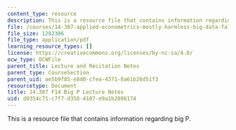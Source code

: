 ```yaml
---
content_type: resource
description: This is a resource file that contains information regarding big P.
file: /courses/14-387-applied-econometrics-mostly-harmless-big-data-fall-2014/d0354c71c7f7d3584107e9a1b2086174_MIT14_387F14_large_p.pdf
file_size: 1282306
file_type: application/pdf
learning_resource_types: []
license: https://creativecommons.org/licenses/by-nc-sa/4.0/
ocw_type: OCWFile
parent_title: Lecture and Recitation Notes
parent_type: CourseSection
parent_uid: ae5b9f85-e8d0-cfea-4371-8a61b26d51f3
resourcetype: Document
title: 14.387 F14 Big P Lecture Notes
uid: d0354c71-c7f7-d358-4107-e9a1b2086174
---
```

This is a resource file that contains information regarding big P.
